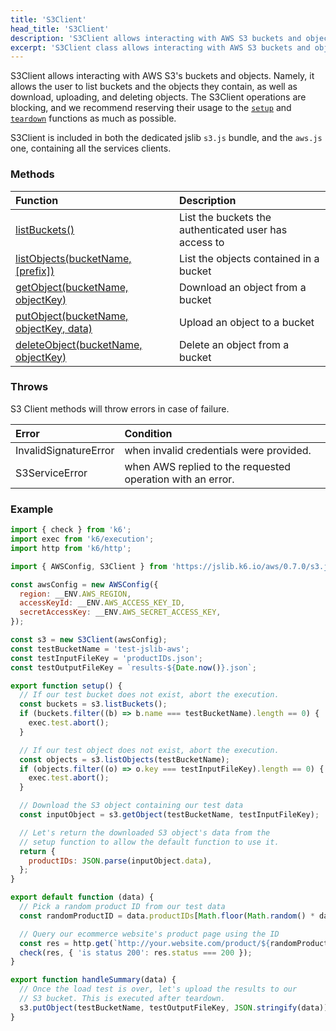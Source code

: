 ```yaml
---
title: 'S3Client'
head_title: 'S3Client'
description: 'S3Client allows interacting with AWS S3 buckets and objects'
excerpt: 'S3Client class allows interacting with AWS S3 buckets and objects'
---
```


S3Client allows interacting with AWS S3's buckets and objects. Namely, it allows the user to list buckets and the objects they contain, as well as download, uploading, and deleting objects. The S3Client operations are blocking, and we recommend reserving their usage to the [`setup`](/using-k6/test-lifecycle/) and [`teardown`](/using-k6/test-lifecycle/) functions as much as possible.

S3Client is included in both the dedicated jslib `s3.js` bundle, and the `aws.js` one, containing all the services clients.

### Methods

| Function                                                                                         | Description                                           |
| :----------------------------------------------------------------------------------------------- | :---------------------------------------------------- |
| [listBuckets()](/javascript-api/jslib/aws/s3client/s3client-listbuckets)                         | List the buckets the authenticated user has access to |
| [listObjects(bucketName, [prefix])](/javascript-api/jslib/aws/s3client/s3client-listobjects/)    | List the objects contained in a bucket                |
| [getObject(bucketName, objectKey)](/javascript-api/jslib/aws/s3client/s3client-getobject/)       | Download an object from a bucket                      |
| [putObject(bucketName, objectKey, data)](/javascript-api/jslib/aws/s3client/s3client-putobject/) | Upload an object to a bucket                          |
| [deleteObject(bucketName, objectKey)](/javascript-api/jslib/aws/s3client/s3client-deleteobject/) | Delete an object from a bucket                        |

### Throws

S3 Client methods will throw errors in case of failure.

| Error                 | Condition                                                  |
| :-------------------- | :--------------------------------------------------------- |
| InvalidSignatureError | when invalid credentials were provided.                    |
| S3ServiceError        | when AWS replied to the requested operation with an error. |

### Example

<CodeGroup labels={[]}>

```javascript
import { check } from 'k6';
import exec from 'k6/execution';
import http from 'k6/http';

import { AWSConfig, S3Client } from 'https://jslib.k6.io/aws/0.7.0/s3.js';

const awsConfig = new AWSConfig({
  region: __ENV.AWS_REGION,
  accessKeyId: __ENV.AWS_ACCESS_KEY_ID,
  secretAccessKey: __ENV.AWS_SECRET_ACCESS_KEY,
});

const s3 = new S3Client(awsConfig);
const testBucketName = 'test-jslib-aws';
const testInputFileKey = 'productIDs.json';
const testOutputFileKey = `results-${Date.now()}.json`;

export function setup() {
  // If our test bucket does not exist, abort the execution.
  const buckets = s3.listBuckets();
  if (buckets.filter((b) => b.name === testBucketName).length == 0) {
    exec.test.abort();
  }

  // If our test object does not exist, abort the execution.
  const objects = s3.listObjects(testBucketName);
  if (objects.filter((o) => o.key === testInputFileKey).length == 0) {
    exec.test.abort();
  }

  // Download the S3 object containing our test data
  const inputObject = s3.getObject(testBucketName, testInputFileKey);

  // Let's return the downloaded S3 object's data from the
  // setup function to allow the default function to use it.
  return {
    productIDs: JSON.parse(inputObject.data),
  };
}

export default function (data) {
  // Pick a random product ID from our test data
  const randomProductID = data.productIDs[Math.floor(Math.random() * data.productIDs.length)];

  // Query our ecommerce website's product page using the ID
  const res = http.get(`http://your.website.com/product/${randomProductID}/`);
  check(res, { 'is status 200': res.status === 200 });
}

export function handleSummary(data) {
  // Once the load test is over, let's upload the results to our
  // S3 bucket. This is executed after teardown.
  s3.putObject(testBucketName, testOutputFileKey, JSON.stringify(data));
}
```

</CodeGroup>
